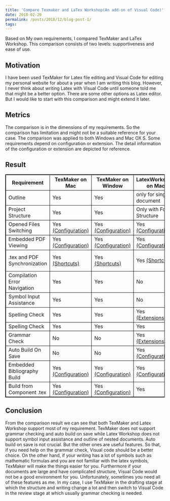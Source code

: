 ```yaml
---
title: 'Compare Texmaker and LaTex Workshop(An add-on of Visual Code)'
date: 2018-02-20
permalink: /posts/2018/12/blog-post-1/
tags:
---
```


Based on My own requirements, I compared TexMaker and LaTex Workshop. This comparison consists of two levels: supportiveness and ease of use. 


<style>
table {
    border-collapse: collapse;
}

table, th, td {
    border: 1px solid black;
}
</style>

Motivation
------
I have been used TexMaker for Latex file editing and Visual Code for editing my personal website for about a year when I am writing this blog. However, I never think about writing Latex with Visual Code until someone told me that might be a better option. There are some other options as Latex editor. But I would like to start with this comparison and might extend it later. 

Metrics
------
The comparison is in the dimensions of my requirements. So the comparison has limitation and might not be a suitable reference for your case. The comparison was applied to both Windows and Mac OX S. Some requirements depend on configuration or extension. The detail information of the configuration or extension are depicted for reference. 

Result
------
<table>
    <thead>
        <tr>
            <th>Requirement</th>
            <th>TexMaker on Mac</th>
            <th>TexMaker on Window</th>
            <th>LatexWorkshop on Mac</th>
            <th>LatexWorkshop on Window</th>
        </tr>
    </thead>
    <tbody>
        <tr>
            <td>Outline</td>
            <td>Yes</td>
            <td>Yes</td>
            <td>only for single document</td>
            <td>only for single document</td>
        </tr>
        <tr>
            <td>Project Structure</td>
            <td>Yes</td>
            <td>Yes</td>
            <td>Only with Folder Structure</td>
            <td>Only with Folder Structure</td>
        </tr>
        <tr>
            <td>Opened Files Switching</td>
            <td>Yes <a href="#link1">(Configuration)</a></td>
            <td>Yes <a href="#link1">(Configuration)</a></td>
            <td>Yes <a href="#link1">(Configuration)</a></td>
            <td>Yes <a href="#link1">(Configuration)</a></td>
        </tr>
        <tr>
            <td>Embedded PDF Viewing</td>
            <td>Yes <a href="#link1">(Configuration)</a></td>
            <td>Yes <a href="#link1">(Configuration)</a></td>
            <td>Yes <a href="#link1">(Configuration)</a></td>
            <td>Yes <a href="#link1">(Configuration)</a></td>
        </tr>
        <tr>
            <td>.tex and PDF Synchronization</td>
            <td>Yes <a href="#link1">(Shortcuts)</a></td>
            <td>Yes <a href="#link1">(Shortcuts)</a></td>
            <td>Yes <a href="#link1">(Shortcuts)</a></td>
            <td>Yes <a href="#link1">(Shortcuts) </a> <a href="#link1">(Complicated Configuration)</a></td>
        </tr>
        <tr>
            <td>Compilation Error Navigation</td>
            <td>Yes</td>
            <td>Yes</td>
            <td>No</td>
            <td>No</td>
        </tr>
        <tr>
            <td>Symbol Input Assistance</td>
            <td>Yes</td>
            <td>Yes</td>
            <td>No</td>
            <td>No</td>
        </tr>
        <tr>
            <td>Spelling Check</td>
            <td>Yes</td>
            <td>Yes</td>
            <td>Yes <a href="#link1">(Extensions)</a></td>
            <td>Yes <a href="#link1">(Extensions)</a></td>
        </tr>
        <tr>
            <td>Spelling Check</td>
            <td>Yes</td>
            <td>Yes</td>
            <td>Yes</td>
            <td>Yes</td>
        </tr>
        <tr>
            <td>Grammar Check</td>
            <td>No</td>
            <td>No</td>
            <td>Yes <a href="#link1">(Extensions)</a></td>
            <td>Yes <a href="#link1">(Extensions)</a></td>
        </tr>
        <tr>
            <td>Auto Build On Save</td>
            <td>No</td>
            <td>No</td>
            <td>Yes <a href="#link1">(Configuration)</a></td>
            <td>Yes <a href="#link1">(Configuration)</a></td>
        </tr>
        <tr>
            <td>Embedded Bibliography Build</td>
            <td>Yes <a href="#link1">(Configuration)</a></td>
            <td>Yes <a href="#link1">(Configuration)</a></td>
            <td>Yes <a href="#link1">(Configuration)</a></td>
            <td>Yes <a href="#link1">(Configuration)</a></td>           
        </tr>
        <tr>
            <td>Build from Component .tex</td>
            <td>Yes <a href="#link1">(Configuration)</a></td>
            <td>Yes <a href="#link1">(Configuration)</a></td>
            <td>Yes</td>
            <td>Yes</td>
        </tr>
    </tbody>
</table>

Conclusion
------
From the comparison result we can see that both TexMaker and Latex Workshop support most of my requirement. TexMaker does not support grammar checking and auto build on save while Latex Workshop does not support symbol input assistance and outline of nested documents. Auto build on save is not crucial. But the other ones are useful features. So that, if you need help on the grammar check, Visual code should be a better choice. On the other hand, if your writing has a lot of symbols such as mathematic formulas and you are not familiar with the latex symbols, TexMaker will make the things easier for you. Furthermore if your documents are large and have complicated structure, Visual Code would not be a good environment for you. Unfortunately, sometimes you need all of these features as me. In my case, I use TexMaker in the drafting stage at which the structure and writing change a lot and then switch to Visual Code in the review stage at which usually grammar checking is needed. 